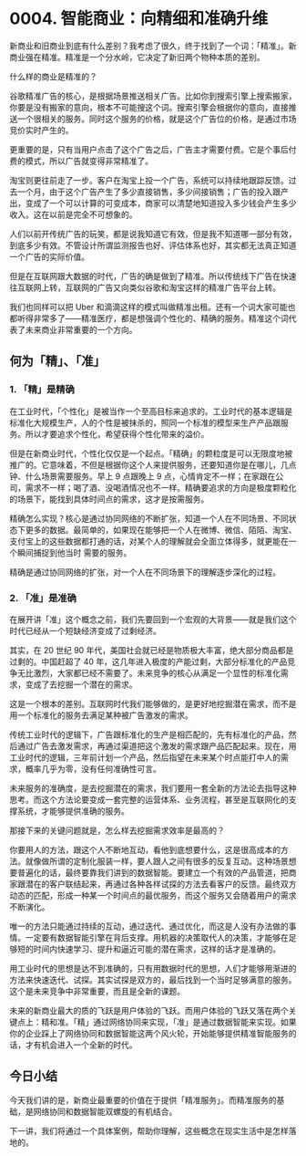 # 0004. 智能商业：向精细和准确升维

新商业和旧商业到底有什么差别？我考虑了很久，终于找到了一个词：「精准」。新商业强在精准。精准是一个分水岭，它决定了新旧两个物种本质的差别。

什么样的商业是精准的？

谷歌精准广告的核心，是根据场景推送相关广告。比如你到搜索引擎上搜索搬家，你要是没有搬家的意向，根本不可能搜这个词。搜索引擎会根据你的意向，直接推送一个很相关的服务。同时这个服务的价格，就是这个广告位的价格，是通过市场竞价实时产生的。

更重要的是，只有当用户点击了这个广告之后，广告主才需要付费。它是个事后付费的模式，所以广告就变得非常精准了。

淘宝则更往前走了一步。客户在淘宝上投一个广告，系统可以持续地跟踪反馈。过去一个月，由于这个广告产生了多少直接销售，多少间接销售；广告的投入跟产出，变成了一个可以计算的可变成本，商家可以清楚地知道投入多少钱会产生多少收入。这在以前是完全不可想象的。

人们以前开传统广告的玩笑，都是说我知道它有效，但是我不知道哪一部分有效，到底多少有效。不管设计所谓监测报告也好、评估体系也好，其实都无法真正知道一个广告的实际价值。

但是在互联网跟大数据的时代，广告的确是做到了精准。所以传统线下广告在快速往互联网上转，互联网的广告又向类似谷歌和淘宝这样的精准广告平台上转。

我们也同样可以把 Uber 和滴滴这样的模式叫做精准出租。还有一个词大家可能也都听得非常多了——精准医疗，都是想强调个性化的、精确的服务。精准这个词代表了未来商业非常重要的一个方向。

## 何为「精」、「准」

### 1. 「精」是精确

在工业时代，「个性化」是被当作一个至高目标来追求的。工业时代的基本逻辑是标准化大规模生产，人的个性是被抹杀的，照同一个标准的模型来生产产品跟服务。所以才要追求个性化，希望获得个性化带来的溢价。

但是在新商业时代，个性化仅仅是一个起点。「精确」的颗粒度是可以无限度地被推广的。它意味着，不但是根据你这个人来提供服务，还要知道你是在哪儿，几点钟、什么场景需要服务。早上 9 点跟晚上 9 点，心情肯定不一样；在家跟在公司，需求不一样；喝了酒、没喝酒情况也不一样。精确要追求的方向是极度颗粒化的场景下，能找到具体时间点的需求，这才是按需服务。

精确怎么实现？核心是通过协同网络的不断扩张，知道一个人在不同场景、不同状态下更多的数据。最简单的，如果现在能够把一个人在微博、微信、陌陌、淘宝、支付宝上的这些数据都打通的话，对某个人的理解就会全面立体得多，就更能在一个瞬间捕捉到他当时
需要的服务。

精确是通过协同网络的扩张，对一个人在不同场景下的理解逐步深化的过程。

### 2. 「准」是准确

在展开讲「准」这个概念之前，我们先要回到一个宏观的大背景——就是我们这个时代已经从一个短缺经济变成了过剩经济。

其实，在 20 世纪 90 年代，美国社会就已经是物质极大丰富，绝大部分商品都是过剩的。中国赶超了 40 年，这几年进入极度的产能过剩，大部分标准化的产品竞争无比激烈，大家都已经不需要了。未来竞争的核心从满足一个显性的标准化需求，变成了去挖掘一个潜在的需求。

这是一个根本的差别。互联网时代我们能够做的，是更好地挖掘潜在需求，而不是用一个标准化的服务去满足某种被广告激发的需求。

传统工业时代的逻辑下，广告跟标准化的生产是相匹配的，先有标准化的产品，然后通过广告去激发需求，再通过渠道把这个激发的需求跟产品匹配起来。现在，用工业时代的逻辑，三年前计划一个产品，然后指望在未来某个时点能打中人的需求，概率几乎为零，没有任何准确性可言。

未来服务的准确度，是去挖掘潜在的需求，我们要用一套全新的方法论去指导这种思考。而这个方法论要变成一套完整的运营体系、业务流程，甚至是互联网化的支撑系统，才能够提供准确的服务。

那接下来的关键问题就是，怎么样去挖掘需求效率是最高的？

你要用人的方法，跟这个人不断地互动，看他到底想要什么，这是很高成本的方法。就像做所谓的定制化服装一样，要人跟人之间有很多的反复互动。这种场景想要普遍化的话，最终要靠我们讲到的数据智能。要建立一个有效的产品管道，把商家跟潜在的客户联结起来，再通过各种各样试探的方法去看客户的反馈。最终双方动态的匹配，形成一种某一个时间点的最优服务，而这个服务又会随着用户的需求不断演化。

唯一的方法只能通过持续的互动，通过迭代、通过优化，而这是人没有办法做的事情。一定要有数据智能引擎在背后支撑。用机器的决策取代人的决策，才能够在足够短的时间内快速学习、提升和逼近可能的潜在需求，这样的话才是准确的。

用工业时代的思想是达不到准确的，只有用数据时代的思想，人们才能够用渐进的方法来快速迭代、试探。其实试探是双方的，最后找到一个当时足够满意的服务。这个是未来竞争中非常重要，而且是全新的课题。

未来的新商业最大的质的飞跃是用户体验的飞跃。而用户体验的飞跃又落在两个关键点上：精和准。「精」通过网络协同来实现，「准」是通过数据智能来实现。如果你的企业踩上了网络协同和数据智能这两个风火轮，开始能够提供精准智能服务的话，才有机会进入一个全新的时代。

## 今日小结

今天我们讲的是，新商业最重要的价值在于提供「精准服务」。而精准服务的基础，是网络协同和数据智能双螺旋的有机结合。

下一讲，我们将通过一个具体案例，帮助你理解，这些概念在现实生活中是怎样落地的。